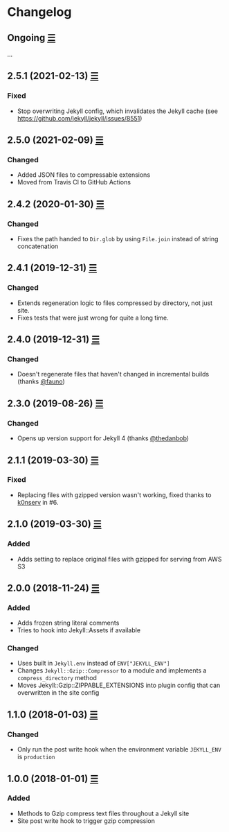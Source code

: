 # Changelog

## Ongoing [☰](https://github.com/philnash/jekyll-gzip/compare/v2.5.0...main)

...

## 2.5.1 (2021-02-13) [☰](https://github.com/philnash/jekyll-gzip/compare/v2.5.0...v2.5.1)

### Fixed

- Stop overwriting Jekyll config, which invalidates the Jekyll cache (see https://github.com/jekyll/jekyll/issues/8551)

## 2.5.0 (2021-02-09) [☰](https://github.com/philnash/jekyll-gzip/compare/v2.4.2...v2.5.0)

### Changed

- Added JSON files to compressable extensions
- Moved from Travis CI to GitHub Actions

## 2.4.2 (2020-01-30) [☰](https://github.com/philnash/jekyll-gzip/compare/v2.4.1...v2.4.2)

### Changed

- Fixes the path handed to `Dir.glob` by using `File.join` instead of string concatenation


## 2.4.1 (2019-12-31) [☰](https://github.com/philnash/jekyll-gzip/compare/v2.4.0...v2.4.1)

### Changed

- Extends regeneration logic to files compressed by directory, not just site.
- Fixes tests that were just wrong for quite a long time.

## 2.4.0 (2019-12-31) [☰](https://github.com/philnash/jekyll-gzip/compare/v2.3.0...v2.4.0)

### Changed

- Doesn't regenerate files that haven't changed in incremental builds (thanks [@fauno](https://github.com/fauno))

## 2.3.0 (2019-08-26) [☰](https://github.com/philnash/jekyll-gzip/compare/v2.1.1...v2.3.0)

### Changed

- Opens up version support for Jekyll 4 (thanks [@thedanbob](https://github.com/thedanbob))

## 2.1.1 (2019-03-30) [☰](https://github.com/philnash/jekyll-gzip/compare/v2.1.0...v2.1.1)

### Fixed

- Replacing files with gzipped version wasn't working, fixed thanks to [k0nserv](https://github.com/k0nserv) in #6.

## 2.1.0 (2019-03-30) [☰](https://github.com/philnash/jekyll-gzip/compare/v2.0.0...v2.1.0)

### Added

- Adds setting to replace original files with gzipped for serving from AWS S3

## 2.0.0 (2018-11-24) [☰](https://github.com/philnash/jekyll-gzip/compare/v1.1.0...v2.0.0)

### Added

- Adds frozen string literal comments
- Tries to hook into Jekyll::Assets if available

### Changed

- Uses built in `Jekyll.env` instead of `ENV["JEKYLL_ENV"]`
- Changes `Jekyll::Gzip::Compressor` to a module and implements a `compress_directory` method
- Moves Jekyll::Gzip::ZIPPABLE_EXTENSIONS into plugin config that can overwritten in the site config

## 1.1.0 (2018-01-03) [☰](https://github.com/philnash/jekyll-gzip/compare/v1.0.0...v1.1.0)

### Changed

- Only run the post write hook when the environment variable `JEKYLL_ENV` is `production`

## 1.0.0 (2018-01-01) [☰](https://github.com/philnash/jekyll-gzip/commits/v1.0.0)

### Added

- Methods to Gzip compress text files throughout a Jekyll site
- Site post write hook to trigger gzip compression
